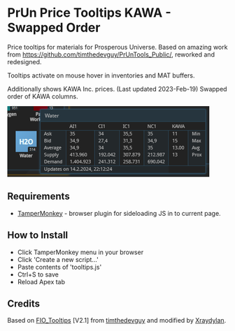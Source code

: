 # PrUn Price Tooltips KAWA - Swapped Order
Price tooltips for materials for Prosperous Universe. Based on amazing work from https://github.com/timthedevguy/PrUnTools_Public/, reworked and redesigned.

Tooltips activate on mouse hover in inventories and MAT buffers.

Additionally shows KAWA Inc. prices. (Last updated 2023-Feb-19)
Swapped order of KAWA columns.

![Tooltip](tooltip_swapped.png)

## Requirements
* [TamperMonkey](https://www.tampermonkey.net/) - browser plugin for sideloading JS in to current page.

## How to Install
* Click TamperMonkey menu in your browser
* Click 'Create a new script...'
* Paste contents of 'tooltips.js'
* Ctrl+S to save
* Reload Apex tab

## Credits

Based on [FIO_Tooltips](https://github.com/timthedevguy/PrUnTools_Public/tree/master/FIO_Tooltips) [V2.1] from [timthedevguy](https://github.com/timthedevguy) and modified by [Xraydylan](https://github.com/Xraydylan). 